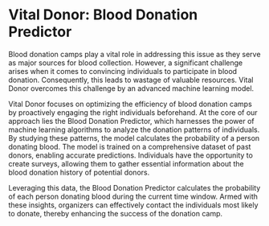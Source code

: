 # Vital Donor: Blood Donation Predictor
Blood donation camps play a vital role in addressing this issue as they serve as major sources for blood collection. However, a significant challenge arises when it comes to convincing individuals to participate in blood donation. Consequently, this leads to wastage of valuable resources. Vital Donor overcomes this challenge by an advanced machine learning model. 

Vital Donor focuses on optimizing the efficiency of blood donation camps by proactively engaging the right individuals beforehand. At the core of our approach lies the Blood Donation Predictor, which harnesses the power of machine learning algorithms to analyze the donation patterns of individuals. By studying these patterns, the model calculates the probability of a person donating blood. The model is trained on a comprehensive dataset of past donors, enabling accurate predictions. Individuals have the opportunity to create surveys, allowing them to gather essential information about the blood donation history of potential donors. 

Leveraging this data, the Blood Donation Predictor calculates the probability of each person donating blood during the current time window. Armed with these insights, organizers can effectively contact the individuals most likely to donate, thereby enhancing the success of the donation camp.
